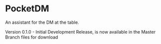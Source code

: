 # PocketDM
An assistant for the DM at the table.

Version 0.1.0 - Initial Development Release, is now available in the Master Branch files for download
